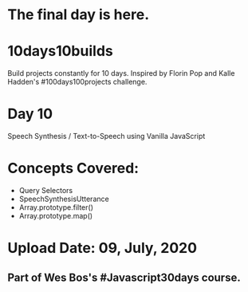 # The final day is here.

# 10days10builds
Build projects constantly for 10 days. Inspired by Florin Pop and Kalle Hadden's #100days100projects challenge.

# Day 10
Speech Synthesis / Text-to-Speech using Vanilla JavaScript

# Concepts Covered:
* Query Selectors
* SpeechSynthesisUtterance
* Array.prototype.filter()
* Array.prototype.map()


# Upload Date: 09, July, 2020
## Part of Wes Bos's #Javascript30days course.
